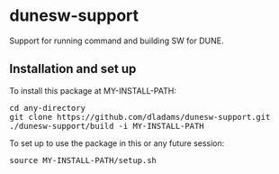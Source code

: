 # dunesw-support
Support for running command and building SW for DUNE.

## Installation and set up
To install this package at MY-INSTALL-PATH:
<pre>
cd any-directory
git clone https://github.com/dladams/dunesw-support.git
./dunesw-support/build -i MY-INSTALL-PATH
</pre>

To set up to use the package in this or any future session:
<pre>
source MY-INSTALL-PATH/setup.sh
</pre>

